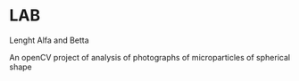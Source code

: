 # LAB
Lenght Alfa and Betta

An openCV project of analysis of photographs of microparticles of spherical shape

